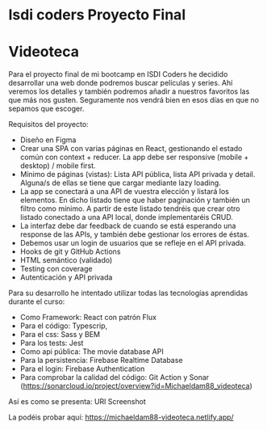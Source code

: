 # Isdi coders Proyecto Final

# Videoteca

Para el proyecto final de mi bootcamp en ISDI Coders he decidido desarrollar una web donde podremos buscar películas y series. Ahí veremos los detalles y también podremos añadir a nuestros favoritos las que más nos gusten. Seguramente nos vendrá bien en esos días en que no sepamos que escoger.

Requisitos del proyecto:

-   Diseño en Figma
-   Crear una SPA con varias páginas en React, gestionando el estado común con context + reducer. La app debe ser responsive (mobile + desktop) / mobile first.
-   Mínimo de páginas (vistas): Lista API pública, lista API privada y detail. Alguna/s de ellas se tiene que cargar mediante lazy loading.
-   La app se conectará a una API de vuestra elección y listará los elementos. En dicho listado tiene que haber paginación y también un filtro como mínimo. A partir de este listado tendréis que crear otro listado conectado a una API local, donde implementaréis CRUD.
-   La interfaz debe dar feedback de cuando se está esperando una response de las APIs, y también debe gestionar los errores de éstas.
-   Debemos usar un login de usuarios que se refleje en el API privada.
-   Hooks de git y GitHub Actions
-   HTML semántico (validado)
-   Testing con coverage
-   Autenticación y API privada

Para su desarrollo he intentado utilizar todas las tecnologías aprendidas durante el curso:

-   Como Framework: React con patrón Flux
-   Para el código: Typescrip,
-   Para el css: Sass y BEM
-   Para los tests: Jest
-   Como api pública: The movie database API
-   Para la persistencia: Firebase Realtime Database
-   Para el login: Firebase Authentication
-   Para comprobar la calidad del código: Git Action y Sonar (https://sonarcloud.io/project/overview?id=Michaeldam88_videoteca)

Así es como se presenta:
URl Screenshot

La podéis probar aquí: https://michaeldam88-videoteca.netlify.app/

